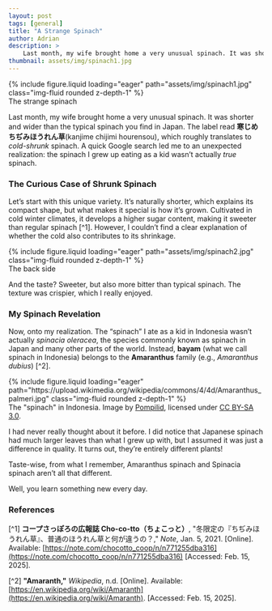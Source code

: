 ```yaml
---
layout: post
tags: [general]
title: "A Strange Spinach"
author: Adrian
description: >
    Last month, my wife brought home a very unusual spinach. It was shorter and wider than the typical spinach you find in Japan. A quick Google search led me to an unexpected realization of my childhood.
thumbnail: assets/img/spinach1.jpg
---
```


<div class="row mt-3">
    <div class="col-sm mt-3 mt-md-0">
        {% include figure.liquid loading="eager" path="assets/img/spinach1.jpg" class="img-fluid rounded z-depth-1" %}
    </div>
</div>
<div class="caption">
    The strange spinach
</div>

Last month, my wife brought home a very unusual spinach. It was shorter and wider than the typical spinach you find in Japan. The label read **寒じめちぢみほうれん草**(kanjime chijimi hourensou), which roughly translates to *cold-shrunk* spinach. A quick Google search led me to an unexpected realization: the spinach I grew up eating as a kid wasn’t actually *true* spinach.

### The Curious Case of Shrunk Spinach
Let’s start with this unique variety. It’s naturally shorter, which explains its compact shape, but what makes it special is how it’s grown. Cultivated in cold winter climates, it develops a higher sugar content, making it sweeter than regular spinach [^1]. However, I couldn’t find a clear explanation of whether the cold also contributes to its shrinkage.

<div class="row mt-3">
    <div class="col-sm mt-3 mt-md-0">
        {% include figure.liquid loading="eager" path="assets/img/spinach2.jpg" class="img-fluid rounded z-depth-1" %}
    </div>
</div>
<div class="caption">
    The back side
</div>

And the taste? Sweeter, but also more bitter than typical spinach. The texture was crispier, which I really enjoyed.

### My Spinach Revelation
Now, onto my realization. The “spinach” I ate as a kid in Indonesia wasn’t actually *spinacia oleracea*, the species commonly known as spinach in Japan and many other parts of the world. Instead, **bayam** (what we call spinach in Indonesia) belongs to the **Amaranthus** family (e.g., *Amaranthus dubius*) [^2].

<div class="row mt-3">
    <div class="col-sm mt-3 mt-md-0">
        {% include figure.liquid loading="eager" path="https://upload.wikimedia.org/wikipedia/commons/4/4d/Amaranthus_palmeri.jpg" class="img-fluid rounded z-depth-1" %}
    </div>
</div>
<div class="caption">
    The "spinach" in Indonesia. Image by <a href="https://commons.wikimedia.org/wiki/User:Pompilid">Pompilid</a>, licensed under 
    <a href="https://creativecommons.org/licenses/by-sa/3.0/">CC BY-SA 3.0</a>.
</div>

I had never really thought about it before. I did notice that Japanese spinach had much larger leaves than what I grew up with, but I assumed it was just a difference in quality. It turns out, they’re entirely different plants!

Taste-wise, from what I remember, Amaranthus spinach and Spinacia spinach aren’t all that different.

Well, you learn something new every day.

### References

[^1] **コープさっぽろの広報誌 Cho-co-tto（ちょこっと）**, "冬限定の『ちぢみほうれん草』、普通のほうれん草と何が違うの？," *Note*, Jan. 5, 2021. [Online]. Available: [https://note.com/chocotto_coop/n/n771255dba316](https://note.com/chocotto_coop/n/n771255dba316) [Accessed: Feb. 15, 2025].

[^2] **"Amaranth,"** *Wikipedia*, n.d. [Online]. Available: [https://en.wikipedia.org/wiki/Amaranth](https://en.wikipedia.org/wiki/Amaranth). [Accessed: Feb. 15, 2025].
